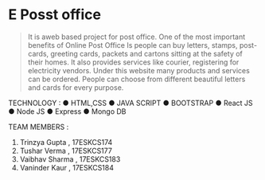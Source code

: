 # E Posst office

>It is aweb based project for post office. 
>One of the most important benefits of Online Post Office Is people can buy letters, stamps,
post-cards, greeting cards, packets and cartons sitting at the safety of their homes. It also
provides services like courier, registering for electricity vendors. Under this website many
products and services can be ordered. People can choose from different beautiful letters
and cards for every purpose.

TECHNOLOGY :
● HTML,CSS
● JAVA SCRIPT
● BOOTSTRAP
● React JS
● Node JS
● Express
● Mongo DB

TEAM MEMBERS :
1. Trinzya Gupta , 17ESKCS174
2. Tushar Verma , 17ESKCS177
3. Vaibhav Sharma , 17ESKCS183
4. Vaninder Kaur , 17ESKCS184
